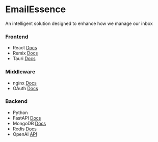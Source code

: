 # EmailEssence
An intelligent solution designed to enhance how we manage our inbox


### Frontend
- React [Docs](https://react.dev/reference/rules)
- Remix [Docs](https://remix.run)
- Tauri [Docs](https://v2.tauri.app)

### Middleware
- nginx [Docs](https://nginx.org/en/)
- OAuth [Docs](https://auth0.com/docs)

### Backend
- Python
- FastAPI [Docs](https://fastapi.tiangolo.com/)
- MongoDB [Docs](https://www.mongodb.com/docs/)
- Redis [Docs](https://redis.io/docs/latest/)
- OpenAI [API](https://platform.openai.com/docs/api-reference/introduction)
